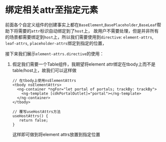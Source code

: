 # 绑定相关attr至指定元素

前面各个自定义组件的创建事实上都在`BaseElement`,`BasePlaceholder`,`BaseLeaf`帮助下将需要的`attr`标识自动绑定到了`host`上，
故用户不需要处理，但是并非所有的场景都需要绑定到`host`上，所以我们需要使用到`directive`: `element-attrs`, `leaf-attrs`, `placeholder-attrs`绑定到指定的位置，

接下来我们展示`element-attrs.directive`的使用：

1. 假定我们需要一个Table组件，我期望将element attr绑定在tbody上而不是table/host上，故我们可以这样做
    ```
    // 在tbody上使用nsElementAttrs
    <tbody nsElementAttrs>
      <ng-container *ngFor="let portal of portals; trackBy: trackBy">
        <ng-template [cdkPortalOutlet]="portal"></ng-template>
      </ng-container>
    </tbody>
    
    // 覆写useHostAttrs方法
    useHostAttrs() {
       return false;
    }
    ```
    这样即可做到将element attrs放置到指定位置

